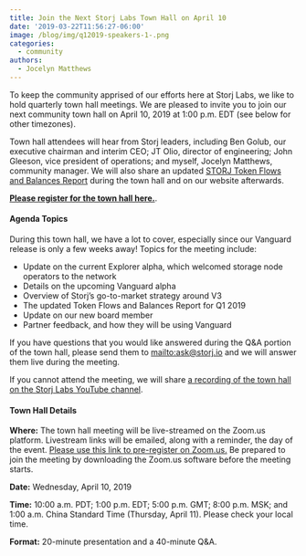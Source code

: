 ```yaml
---
title: Join the Next Storj Labs Town Hall on April 10
date: '2019-03-22T11:56:27-06:00'
image: /blog/img/q12019-speakers-1-.png
categories:
  - community
authors:
  - Jocelyn Matthews
---
```

To keep the community apprised of our efforts here at Storj Labs, we like to hold quarterly town hall meetings. We are pleased to invite you to join our next community town hall on April 10, 2019 at 1:00 p.m. EDT (see below for other timezones).

Town hall attendees will hear from Storj leaders, including Ben Golub, our executive chairman and interim CEO; JT Olio, director of engineering; John Gleeson, vice president of operations; and myself, Jocelyn Matthews, community manager. We will also share an updated [STORJ Token Flows and Balances Report](https://storj.io/blog/2019/01/storj-token-balances-and-flows-report-jan.-16-2019/) during the town hall and on our website afterwards. 

[**Please register for the town hall here.**](https://zoom.us/webinar/register/WN_WbG7BYRFSzqZ8OE8_uhuWw).

#### Agenda Topics

During this town hall, we have a lot to cover, especially since our Vanguard release is only a few weeks away! Topics for the meeting include: 

* Update on the current Explorer alpha, which welcomed storage node operators to the network 
* Details on the upcoming Vanguard alpha  
* Overview of Storj’s go-to-market strategy around V3  
* The updated Token Flows and Balances Report for Q1 2019 
* Update on our new board member 
* Partner feedback, and how they will be using Vanguard 

If you have questions that you would like answered during the Q&A portion of the town hall, please send them to <mailto:ask@storj.io> and we will answer them live during the meeting. 

If you cannot attend the meeting, we will share [a recording of the town hall on the Storj Labs YouTube channel](https://www.youtube.com/watch?v=x0tMoueAi9Y&list=PLNq8osZgyMoBr53aMHCYZkvog7JjJt7wm).

#### Town Hall Details

**Where:** The town hall meeting will be live-streamed on the Zoom.us platform. Livestream links will be emailed, along with a reminder, the day of the event. [Please use this link to pre-register on Zoom.us.](https://zoom.us/webinar/register/WN_WbG7BYRFSzqZ8OE8_uhuWw) Be prepared to join the meeting by downloading the Zoom.us software before the meeting starts. 

**Date:** Wednesday, April 10, 2019

**Time:** 10:00 a.m. PDT; 1:00 p.m. EDT; 5:00 p.m. GMT; 8:00 p.m. MSK; and 1:00 a.m. China Standard Time (Thursday, April 11). Please check your local time.

**Format:** 20-minute presentation and a 40-minute Q&A.
